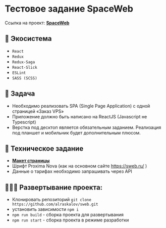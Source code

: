 # Тестовое задание SpaceWeb

Ссылка на проект: **[SpaceWeb](https://sweb-gamma.vercel.app/)**

## 🧰 Экосистема

- `React`
- `Redux`
- `Redux-Saga`
- `React-Slick`
- `ESLint`
- `SASS (SCSS)`

## 🧥 Задача
- Необходимо реализовать SPA (Single Page Application) с одной страницей «Заказ VPS»
- Приложение должно быть написано на ReactJS (Javascript не Typescript)
- Верстка под десктоп является обязательным заданием. Реализация под планшет и мобильник будет дополнительным плюсом.


## 📃 Техническое задание

- **[Макет страницы](https://www.figma.com/file/BW9QLYORlGJUXaG9bqyS4X/%D0%A2%D0%B5%D1%81%D1%82%D0%BE%D0%B2%D0%BE%D0%B5-%D0%B7%D0%B0%D0%B4%D0%B0%D0%BD%D0%B8%D0%B5-%D0%B4%D0%BB%D1%8F-front-end-%D1%80%D0%B0%D0%B7%D1%80%D0%B0%D0%B1%D0%BE%D1%82%D1%87%D0%B8%D0%BA%D0%B0?node-id=0%3A1)**
- Шрифт Proxima Nova (как на основном сайте https://sweb.ru/ )
- Данные о тарифах необходимо запрашивать через API

## 👨🏻‍💻 Развертывание проекта:

- Клонировать репозиторий `git clone https://github.com/alraskalov/sweb.git`
- установить зависимости `npm i`
- `npm run build` - сборка проекта для развертывания
- `npm run start` - сборка проекта в режиме разработки